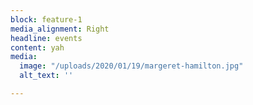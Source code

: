 ```yaml
---
block: feature-1
media_alignment: Right
headline: events
content: yah
media:
  image: "/uploads/2020/01/19/margeret-hamilton.jpg"
  alt_text: ''

---
```

